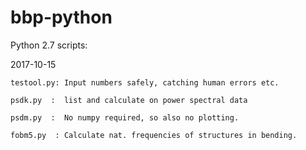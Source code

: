 # bbp-python

Python 2.7 scripts:

2017-10-15

    testool.py: Input numbers safely, catching human errors etc. 

    psdk.py  :  list and calculate on power spectral data
    
    psdm.py  :  No numpy required, so also no plotting.
    
    fobm5.py  : Calculate nat. frequencies of structures in bending.
    
    
    
